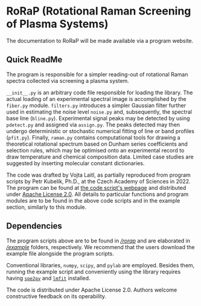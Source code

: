 # RoRaP (**Ro**tational **Ra**man Screening of **P**lasma Systems)
The documentation to RoRaP will be made available via a program website.

## Quick ReadMe
The program is responsible for a simpler reading-out of rotational Raman spectra collected via screening a plasma system. 

`__init__.py` is an arbitrary code file responsible for loading the library. The actual loading of an experimental spectral image is accomplished by the `fiber.py` module.
`filters.py` introduces a simpler Gaussian filter further used in estimating the noise level `noise.py` and, subsequently, the spectral base line (`bline.py`). Experimental signal peaks may be detected by using `pdetect.py` and assigned via `assign.py`. The peaks detected may then undergo deterministic or stochastic numerical fitting of line or band profiles (`pfit.py`). Finally, `raman.py` contains computational tools for drawing a theoretical rotational spectrum based on Dunham series coefficients and selection rules, which may be optimised onto an experimental record to draw temperature and chemical composition data. Limited case studies are suggested by inserting molecular constant dictionaries.

The code was drafted by Vojta Laitl, as partially reproduced from program scripts by Petr Kubelík, Ph.D., at the Czech Academy of Sciences in 2022. The program can be found at [the code script's webpage](https://raw.githack.com/laitvo/PuPlasAn/main/docs/build/html/index.html) and distributed under [Apache License 2.0](https://github.com/laitvo/PuPlasAn/blob/main/LICENSE). All details to particular functions and program modules are to be found in the above code scripts and in the example section, similarly to this module.

## Dependencies
The program scripts above are to be found in [*/rorap*](https://github.com/laitvo/RoRaP/tree/main/rorap) and are elaborated in [*/example*](https://github.com/laitvo/RoRaP/tree/main/example) folders, respectively. We recommend that the users download the example file alongside the program scripts.

Conventional libraries, `numpy`, `scipy`, and `pylab` are employed. Besides them, running the example script and conveniently using the library requires having [`spe2py`](https://pypi.org/project/spe2py/) and [`lmfit`](https://pypi.org/project/lmfit/) installed.

The code is distributed under Apache License 2.0. Authors welcome constructive feedback on its operability.
